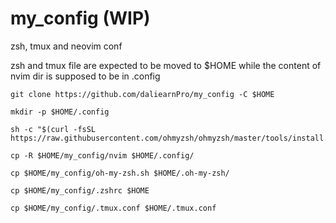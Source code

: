 # my_config (WIP)

zsh, tmux and neovim conf 

zsh and tmux file are expected to be moved to $HOME while the content of nvim dir is supposed to be in .config

```
git clone https://github.com/daliearnPro/my_config -C $HOME

mkdir -p $HOME/.config

sh -c "$(curl -fsSL https://raw.githubusercontent.com/ohmyzsh/ohmyzsh/master/tools/install.sh)"

cp -R $HOME/my_config/nvim $HOME/.config/

cp $HOME/my_config/oh-my-zsh.sh $HOME/.oh-my-zsh/

cp $HOME/my_config/.zshrc $HOME

cp $HOME/my_config/.tmux.conf $HOME/.tmux.conf

```
